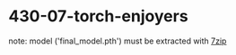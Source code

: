 # 430-07-torch-enjoyers

note: model ('final_model.pth') must be extracted with [7zip](https://www.7-zip.org/)
